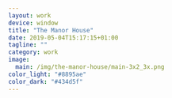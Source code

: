 ```yaml
---
layout: work
device: window
title: "The Manor House"
date: 2019-05-04T15:17:15+01:00
tagline: ""
category: work
image:
  main: /img/the-manor-house/main-3x2_3x.png
color_light: "#8895ae"
color_dark: "#434d5f"
---
```

